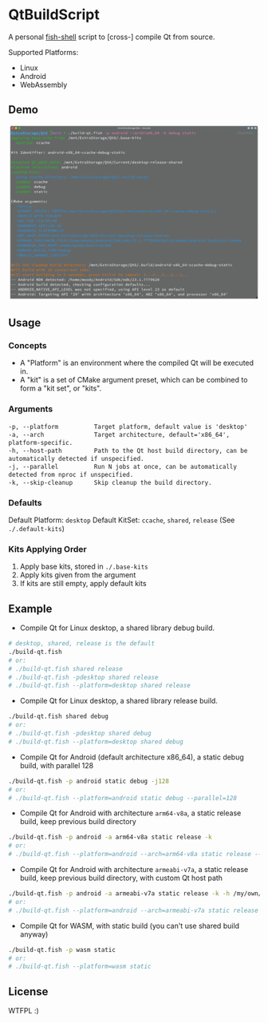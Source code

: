 # QtBuildScript

A personal [fish-shell](https://github.com/fish-shell/fish-shell) script to [cross-] compile Qt from source.

Supported Platforms:

- Linux
- Android
- WebAssembly

## Demo

![look at me](./images/build-android-demo.png)

## Usage

### Concepts

- A "Platform" is an environment where the compiled Qt will be executed in.
- A "kit" is a set of CMake argument preset, which can be combined to form a "kit set", or "kits".

### Arguments

```
-p, --platform          Target platform, default value is 'desktop'
-a, --arch              Target architecture, default='x86_64', platform-specific.
-h, --host-path         Path to the Qt host build directory, can be automatically detected if unspecified.
-j, --parallel          Run N jobs at once, can be automatically detected from nproc if unspecified.
-k, --skip-cleanup      Skip cleanup the build directory.
```

### Defaults

Default Platform: `desktop`
Default KitSet: `ccache`, `shared`, `release` (See `./.default-kits`)

### Kits Applying Order

1. Apply base kits, stored in `./.base-kits`
2. Apply kits given from the argument
3. If kits are still empty, apply default kits

## Example

- Compile Qt for Linux desktop, a shared library debug build.

```bash
# desktop, shared, release is the default
./build-qt.fish
# or:
# ./build-qt.fish shared release
# ./build-qt.fish -pdesktop shared release
# ./build-qt.fish --platform=desktop shared release
```

- Compile Qt for Linux desktop, a shared library release build.

```bash
./build-qt.fish shared debug
# or:
# ./build-qt.fish -pdesktop shared debug
# ./build-qt.fish --platform=desktop shared debug
```

- Compile Qt for Android (default architecture x86_64), a static debug build, with parallel 128

```bash
./build-qt.fish -p android static debug -j128
# or:
# ./build-qt.fish --platform=android static debug --parallel=128
```

- Compile Qt for Android with architecture `arm64-v8a`, a static release build, keep previous build directory

```bash
./build-qt.fish -p android -a arm64-v8a static release -k
# or:
# ./build-qt.fish --platform=android --arch=arm64-v8a static release --skip-cleanup
```

- Compile Qt for Android with architecture `armeabi-v7a`, a static release build, keep previous build directory, with custom Qt host path

```bash
./build-qt.fish -p android -a armeabi-v7a static release -k -h /my/own/qt/installation
# or:
# ./build-qt.fish --platform=android --arch=armeabi-v7a static release --skip-cleanup --host-path=/my/own/qt/installation
```

- Compile Qt for WASM, with static build (you can't use shared build anyway)

```bash
./build-qt.fish -p wasm static
# or:
# ./build-qt.fish --platform=wasm static
```

## License

WTFPL :)
